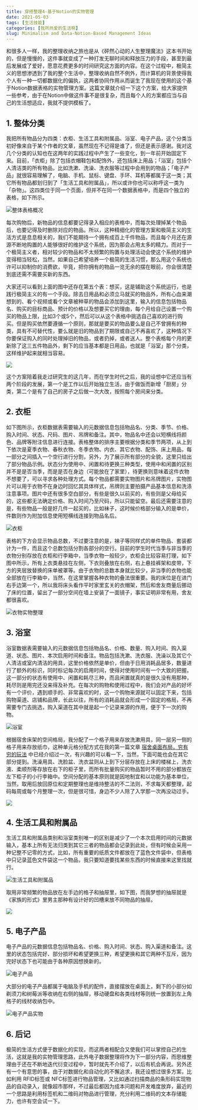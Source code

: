 ```yaml
---
title: 穿搭整理4-基于Notion的实物管理
date: 2021-05-03
tags: [生活技能]
categories: [我所热爱的生活啊]
slug: Minimalism and Data-Notion-Based Management Ideas
---
```


和很多人一样，我的整理收纳之旅也是从《砰然心动的人生整理魔法》这本书开始的，但是慢慢的，这件事就变成了一种打发无聊时间和释放压力的手段，甚至到最后发展成了爱好，愿意花费更多的时间研究这方面的内容。在这个过程中，极简主义的思想渗透到了我的整个生活中，整理收纳自然不例外，而计算机的背景使得我个人有一种一切都数据化的偏执，这两者协同作用从而诞生了我现在使用的这个基于Notion数据表格的实物管理方案。这篇文章就介绍一下这个方案，给大家提供一些参考，由于在Notion中做这件事不是很复杂，而且每个人的方案都应当与自己的生活想适应，我就不提供模板了。

## 1. 整体分类

我把所有物品分为四类：衣柜、生活工具和附属品、浴室、电子产品，这个分类当初好像来自于某个作者的文章，虽然现在不记得是谁了，但还是表示感谢。我对这几个分类的认知也在这两年的实践过程中产生了一些变化，到一年前开始固定下来。目前，「衣柜」除了包括衣帽鞋包和配饰外，还包括床上用品；「浴室」包括个人清洁类的所有物品，比如洗漱、洗澡、洗衣服等过程中会用到的物品；「电子产品」就很容易理解了，电脑、手机、鼠标、键盘、手环、耳机等都属于这一类；其它所有物品都划归到了「生活工具和附属品」，所以或许你也可以称呼这一类为「杂物」。这四类位于同一个页面，但并不在同一个数据表格中，而是四个独立的表格，如下所示。

![整体表格概况](https://picped-1301226557.cos.ap-beijing.myqcloud.com/SH_20210503_整体表格概况.png)

每次购物后，新物品的信息都要记得录入相应的表格中，而每次处理掉某个物品后，也要记得及时删除对应的物品。所以，这种精细化的管理方案和极简主义的生活方式是息息相关的，我们不能期待一个拥有成百上千件物品，而且每个月还在源源不断地购置的人能够很好的维护这个系统，因为那会占用太多的精力。而对于一个极简主义者，相对较少的物品和不太频繁的购置与处理活动会使这个系统的维护变得相当轻松，当然，如果自己希望培养一个极简的生活习惯，那么用这个系统也许可以抑制你的消费欲，毕竟，把你拥有的物品一览无余的摆在眼前，你会很清楚到底还需不需要买新的东西。

大家还可以看到上面的图中还存在第五个表：想买，这是辅助这个系统运行，也是践行极简主义的有一个手段。除去日用品和必须立马就买的物品外，所有心血来潮想到的、看个视频或看个文章被种草的物品会添加到这里，输入的信息包括物品名、购买的目标商品、预计的价格以及想要买它的理由，每个月给自己设置一个购买的物品上限，比如3个或5个，然后可以从这个表格中挑选自己喜欢的进行购买。但是购买依然要遵循一个原则，那就是要买的物品要么是自己不曾拥有的种类，具有不可替代性，要么就是旧的物品到了期限或自己不再喜欢了，这种情况下你要保证购入的同时处理掉旧的物品，或者扔掉，或者送人。整个表格每个月的更新除了这三五件物品外，剩下的应当基本都是日用品，也就是「浴室」那个分类，这样维护起来就相当容易。

![](https://picped-1301226557.cos.ap-beijing.myqcloud.com/SH_20210503_总体结构图.png)

这个方案陪着我走过研究生的这几年，而在学生时代之后，我的设想中它还应当有两个阶段的发展，第一个是工作以后开始独立生活，由于做饭而新增「厨房」分类，第二个是有了自己的房子之后做一次大改，按照每个房间来分类。

## 2. 衣柜

如下图所示，衣柜数据表需要输入的元数据信息包括物品名、分类、季节、价格、购入时间、状态、尺码、图片、吊牌和备注。其中，物品名中还会以短横线将颜色、品牌等附注信息进行连接。表格整体的排序主要根据分类和季节两项，从上到下依次是夏季衣物、春秋衣物、冬季衣物、内衣、其它衣物、配饰、床上用品，每一部分之间插入一个空行进行分割，另外，为了展示所有部分的全貌，这里只给出了部分物品示例。状态分为使用中、闲置和待更换三种类型，使用中和闲置的区别并不是是否当季，而是是否在身边（可能放在了家里），待更换则意味着这件衣物不想要了，可以寻求各种处理方式。每个物品都需要实物图片和吊牌图片，实物图片可以用于衣物不在身边时回忆其具体样式，吊牌则主要拍摄产品基本信息和洗涤注意事项。图片中还有很多空白部分，有些是很久以前买的，有些则是父母给买的，这些都无法确定价格、购入时间乃至尺码，所以只能留空。最后还需要注意的是，有些物品一般是好几件一起买的，比如袜子，这时候价格部分输入的是单价，件数则作为附加信息使用短横线连接到物品名后。

![衣柜](https://picped-1301226557.cos.ap-beijing.myqcloud.com/SH_20210503_衣柜.png)

表格的下方会显示物品总数，不过要注意的是，袜子等同样式的单件物品、套装都计为一件，而且这个总数包括分割各部分的空行。目前的学生时代当季与非当季的衣物分别存放在衣柜和行李箱中，当季衣物一般较少，衣柜会比较容易打理，如下图中所示，所有上衣类悬挂在左侧，下衣则叠放在右侧，右上悬挂裤架和皮带，下方的夹层放替换的床单被罩等。由于衣物的总数本身就比较少，非当季的衣物也能全部放在行李箱中，当然，在这里掌握各种衣物的叠法很重要。我的床位是在进门右手边第一个，所以我将床头看作平时家里玄关的衣帽架，然后和舍友商量后挪动了床的位置，留出了一部分空间在墙上安装了一面镜子，事实证明非常有用，舍友都很喜欢。

![衣物实物整理](https://picped-1301226557.cos.ap-beijing.myqcloud.com/SH_20210503_衣物实物整理.png)

## 3. 浴室

浴室数据表需要输入的元数据信息包括物品名、价格、数量、购入时间、购入渠道、状态、图片、本次启用时间和备注。物品包括洗漱、洗衣服、洗澡以及其它个人清洁或室内清洁的用具，这里价格依然是单价，但由于日用消耗品居多，数量进行了额外的标识，同时标记每次的启用时间，使得对使用时间有一个大致的把握。这一部分的状态有使用中、闲置和耗尽三种，而且闲置就真的是很久没有用那种，耗尽则是用完还没来得及补充。在每次的购物和使用过程中，我们会对产品的好坏有一个评价，遇到顺手的、非常喜欢的时，这一个购物来源就可以固定下来，包括购物渠道、店铺和品牌，长此以往，所有的消耗品就会形成一个固定的格局，不再需要专门去挑选，购入渠道在其中就是起一个记录来源的作用，便于下一次的购物。

![浴室](https://picped-1301226557.cos.ap-beijing.myqcloud.com/SH_20210503_浴室.png)

根据宿舍床架的空间格局，我分配了一个格子用来存放洗漱用具，同一层另一侧的格子用来存放纸巾，这种单元格分配方式在我的第一篇文章 [宿舍桌面布局，穷有穷的玩法](https://sspai.com/post/62647) 中已经介绍过一次，有兴趣的可以看一下，当然，下面可能也会在其它部分提到。洗澡用具、洗脸盆、洗衣盆则从上到下分层存放在上床的楼梯上，洗衣液、柔顺剂等存放在右下的柜子里，而所有批量购买的物品暂时不用的部分都放在左下柜子的小行李箱中。空间分配的基本原则就是因地制宜和以功能为基本单位，当然，取用后放回原位和定期整理也是维持整洁的不二法则，不求每天都整理，起码每周或每个月整理一次，但是很可惜，身边不少人除了入学那一次再没动过手。

![](https://picped-1301226557.cos.ap-beijing.myqcloud.com/SH_20210503_整体布局.png)

## 4. 生活工具和附属品

生活工具和附属品类别和浴室类别唯一的区别是减少了一个本次启用时间的元数据输入，基本上所有无法归类到其它三者的物品都会记录到此处，但有时候会采用一种记整不记零的方式，比如，所有重要的纸质文件都放在了蓝色文件袋中，但表格中只记录蓝色文件袋这一个物品，我只要知道要找某些东西的时候直接来这里找就行。

![生活工具和附属品](https://picped-1301226557.cos.ap-beijing.myqcloud.com/SH_20210503_生活工具和附属品.png)

取用非常频繁的物品放在左手边的格子和抽屉里，如下图，而我梦想的抽屉就是《家族的形式》里男主那种有设计好的凹槽来放不同物品的抽屉。

![](https://picped-1301226557.cos.ap-beijing.myqcloud.com/SH_20210503_杂物实拍图.png)

## 5. 电子产品

电子产品的元数据信息包括物品名、价格、购入时间、状态、购入渠道和备注。这里的状态包括完好、部分损坏和希望更换三种，希望更换和其它两种不互斥，因为完好状态下也可能由于各种原因想换新的。

![电子产品](https://picped-1301226557.cos.ap-beijing.myqcloud.com/SH_20210503_电子产品.png)

大部分的电子产品都属于电脑及手机的配件，直接摆放在桌面上，剩下的小部分如剃须刀和树莓派等收纳在右侧的抽屉，移动硬盘和各类线材等则统一放置到左上角格子的线材收纳包中。

![电子产品实物](https://picped-1301226557.cos.ap-beijing.myqcloud.com/SH_20210503_电子产品实物.png)

## 6. 后记

极简的生活方式便于数据化的实现，而这两者相配合又使我们可以掌控自己的生活，这就是我的实物管理思路，此外电子数据整理将作为下一部分内容，而思维整理由于还在不断地迭代衍变过程中，暂时就先不介绍了，以后有机会再说。另外还有一个有意思的事，由于对数据化和自动化的不懈追求，我还设想过很多方案，比如利用 RFID标签或 NFC标签进行物品管理，又比如通过扫描商品的条形码实现物品的自动录入，就像超市那样，不过最后都因为成本问题和开发难度放弃，最近的一个思路是利用标签机和二维码对物品进行管理，充分利用二维码的文本存储能力，也许有空会试一下。

